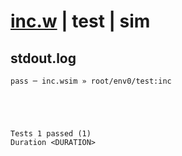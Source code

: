 # [inc.w](../../../../examples/tests/valid/inc.w) | test | sim

## stdout.log
```log
pass ─ inc.wsim » root/env0/test:inc
 




Tests 1 passed (1) 
Duration <DURATION>

```

